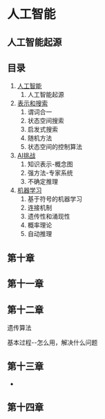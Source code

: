 # 人工智能

## 人工智能起源

## 目录

1. [人工智能]()
    1. 人工智能起源
2. [表示和搜索]()
    1. 谓词合一
    2. 状态空间搜索
    3. 启发式搜索
    4. 随机方法
    5. 状态空间的控制算法
3. [AI挑战]()
    1. 知识表示-概念图
    2. 强方法-专家系统
    3. 不确定推理
4. [机器学习]()
    1. 基于符号的机器学习
    2. 连接机制
    3. 遗传性和涌现性
    4. 概率理论
    5. 自动推理

## 第十章



## 第十一章



## 第十二章

遗传算法

基本过程--怎么用，解决什么问题

## 第十三章

* 

## 第十四章

